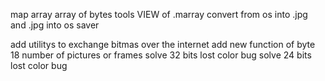 map array array of bytes
tools VIEW of .marray convert from os into .jpg and .jpg into os saver

add utilitys to exchange bitmas over the internet
add new function of byte 18 number of pictures or frames
solve 32 bits lost color bug
solve 24 bits lost color bug
